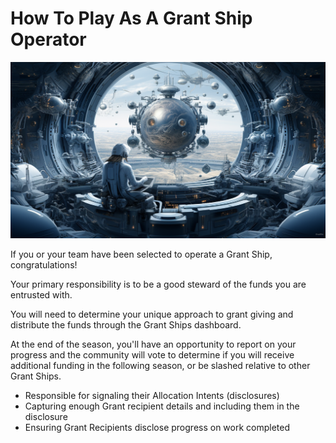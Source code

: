 # How To Play As A Grant Ship Operator

![](/public/operator.png)

If you or your team have been selected to operate a Grant Ship, congratulations!

Your primary responsibility is to be a good steward of the funds you are entrusted with.

You will need to determine your unique approach to grant giving and distribute the funds through the Grant Ships dashboard.

At the end of the season, you'll have an opportunity to report on your progress and the community will vote to determine if you will receive additional funding in the following season, or be slashed relative to other Grant Ships.

- Responsible for signaling their Allocation Intents (disclosures)
- Capturing enough Grant recipient details and including them in the disclosure
- Ensuring Grant Recipients disclose progress on work completed
